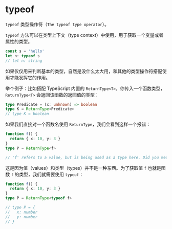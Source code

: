 # typeof

`typeof` 类型操作符（`The typeof type operator`）。

`typeof` 方法可以在类型上下文（type context）中使用，用于获取一个变量或者属性的类型。

``` ts
const s = 'hello'
let n: typeof s
// let n: string
```

如果仅仅用来判断基本的类型，自然是没什么太大用，和其他的类型操作符搭配使用才能发挥它的作用。

举个例子：比如搭配 TypeScript 内置的 `ReturnType<T>`。你传入一个函数类型，`ReturnType<T>` 会返回该函数的返回值的类型：

``` ts
type Predicate = (x: unknown) => boolean
type K = ReturnType<Predicate>
// type K = boolean
```

如果我们直接对一个函数名使用 `ReturnType`，我们会看到这样一个报错：

``` ts
function f() {
  return { x: 10, y: 3 }
}
type P = ReturnType<f>

// 'f' refers to a value, but is being used as a type here. Did you mean 'typeof f'?
```

这是因为值（values）和类型（types）并不是一种东西。为了获取值 `f` 也就是函数 `f` 的类型，我们就需要使用 `typeof`：

``` ts
function f() {
  return { x: 10, y: 3 }
}
type P = ReturnType<typeof f>

// type P = {
//   x: number
//   y: number
// }
```
